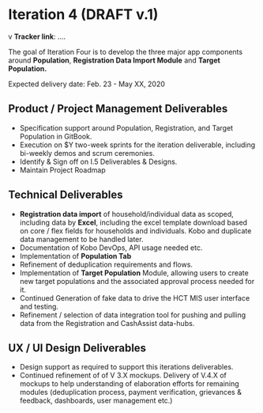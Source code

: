 # Iteration 4 \(DRAFT v.1\)

v **Tracker link**: ....

The goal of Iteration Four is to develop the three major app components around **Population**, **Registration Data Import Module** and **Target Population.**

Expected delivery date: Feb. 23 - May XX, 2020

## **Product / Project Management Deliverables**

* Specification support around Population, Registration, and Target Population in GitBook.
* Execution on $Y two-week sprints for the iteration deliverable, including bi-weekly demos and scrum ceremonies.
* Identify & Sign off on I.5 Deliverables & Designs.
* Maintain Project Roadmap

## **Technical Deliverables**

* **Registration data import** of household/individual data as scoped, including data by **Excel**, including the excel template download based on core / flex fields for households and individuals. Kobo and duplicate data management to be handled later.
* Documentation of Kobo DevOps, API usage needed etc.
* Implementation of **Population Tab**
* Refinement of deduplication requirements and flows.
* Implementation of **Target Population** Module, allowing users to create new target populations and the associated approval process needed for it.
* Continued Generation of fake data to drive the HCT MIS user interface and testing.
* Refinement / selection of data integration tool for pushing and pulling data from the Registration and CashAssist data-hubs.

## **UX / UI Design Deliverables**

* Design support as required to support this iterations deliverables.
* Continued refinement of of V 3.X mockups. Delivery of V.4.X of mockups to help understanding of elaboration efforts for remaining modules \(deduplication process, payment verification, grievances & feedback, dashboards, user management etc.\) 


